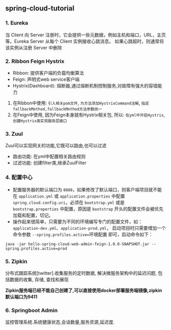 ## spring-cloud-tutorial

### 1. Eureka

当 Client 向 Server 注册时，它会提供一些元数据，例如主机和端口，URL，主页等。Eureka Server 从每个 Client 实例接收心跳消息。 如果心跳超时，则通常将该实例从注册 Server 中删除

### 2. Ribbon Feign Hystrix

- Ribbon: 提供客户端的负载均衡算法
- Feign: 声明式web service客户端
- Hystrix(Dashboard): 熔断器,通过熔断机制控制服务,对故障有强大的容错能力
1. 在Ribbon中使用: `引入相关pom文件`, `为方法添加HystrixCommand注解`, `指定fallbackMethod,fallbackMethod方法参数统一`
2. 在Feign中使用, 因为Feign本身就有Hystrix相关包, 所以: `在yml中开启Hystrix`,  `创建Hystrix类实现服务层接口`

### 3. Zuul

Zuul可以实现网关的功能,它既可以路由,也可以过滤
- 路由功能: 在yml中配置相关路由规则
- 过滤功能: 创建filter类,继承ZuulFilter

### 4. 配置中心

- 配置服务器的默认端口为 `8888`，如果修改了默认端口，则客户端项目就不能在 `application.yml` 或 `application.properties` 中配置 `spring.cloud.config.uri`，必须在 `bootstrap.yml` 或是 `bootstrap.properties` 中配置，原因是 `bootstrap` 开头的配置文件会被优先加载和配置，切记。
- 操作起来很简单，只需要为不同的环境编写专门的配置文件，如：`application-dev.yml`、`application-prod.yml`， 启动项目时只需要增加一个命令参数 `--spring.profiles.active=`环境配置 即可，启动命令如下：

```java -jar hello-spring-cloud-web-admin-feign-1.0.0-SNAPSHOT.jar --spring.profiles.active=prod```

### 5. Zipkin

分布式跟踪系统[twitter].收集服务的定时数据, 解决微服务架构中的延迟问题, 包括数据的收集, 存储, 查找和展现

**Zipkin服务端已经不能自己创建了,可以直接使用docker部署服务端镜像,zipkin默认端口为9411**

### 6. Springboot Admin

监控管理系统.系统健康状态,会话数量,服务资源,延迟度.
